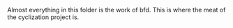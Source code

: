 Almost everything in this folder is the work of bfd. This is where the meat of the cyclization project is.